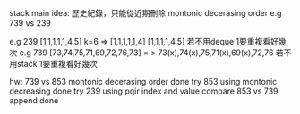 stack main idea: 歷史紀錄，只能從近期刪除
montonic decerasing order e.g 739 vs 239 


e.g 239  [1,1,1,1,1,4,5]  k=6 => [1,1,1,1,1,4]  [1,1,1,1,4,5] 若不用deque 1要重複看好幾次
e.g 739  [73,74,75,71,69,72,76,73]  = > 73(x),74(x),75,71(x),69(x),72,76 若不用stack 1要重複看好幾次


hw: 
739 vs 853  montonic decerasing order done
try 853 using montonic decreasing done
try 239 using pqir index and value
compare 853 vs 739 append done

